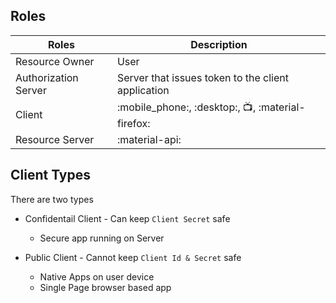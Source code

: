 
## Roles

| Roles                      | Description                                         |
| ---------------------------| ------------------------------------                |
| Resource Owner             | User                                                |
| Authorization Server       | Server that issues token to the client application  |
| Client                     | :mobile_phone:, :desktop:, :tv:, :material-firefox: |
| Resource Server            | :material-api:                                      |


## Client Types

There are two types 

* Confidentail Client - Can keep `Client Secret` safe

  * Secure app running on Server

* Public Client - Cannot keep `Client Id & Secret` safe

  * Native Apps on user device
  * Single Page browser based app